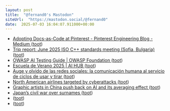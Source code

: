 ```yaml
---
layout: post
title:  "@fernand0's Mastodon"
siteUrl:  "https://mastodon.social/@fernand0"
date:  2025-07-03 16:04:07.911000+00:00
---
```

*  [Adopting Docs-as-Code at Pinterest - Pinterest Engineering Blog - Medium ](https://medium.com/pinterest-engineering/adopting-docs-as-code-at-pinterest-4f18ad169c2) ([toot](https://mastodon.social/@fernand0/114790147548565268))
*  [Trip report: June 2025 ISO C++ standards meeting (Sofia, Bulgaria) ](https://herbsutter.com/2025/06/21/trip-report-june-2025-iso-c-standards-meeting-sofia-bulgaria) ([toot](https://mastodon.social/@fernand0/114789991545944742))
*  [OWASP AI Testing Guide \| OWASP Foundation ](https://owasp.org/www-project-ai-testing-guide) ([toot](https://mastodon.social/@fernand0/114789760850051371))
*  [Escuela de Verano 2025 \| AI HUB ](https://aihub.csic.es/escuela-verano-2025) ([toot](https://mastodon.social/@fernand0/114789072081540448))
*  [Auge y olvido de las redes sociales: la comunicación humana al servicio de ciclos de usar y tirar ](https://www.rtve.es/noticias/20250630/comunicacion-humana-servicio-ciclos-usar-tirar-redes-sociales/16626215.shtm) ([toot](https://mastodon.social/@fernand0/114788823306839988))
*  [North American airlines targeted by cyberattacks ](https://www.nbcnews.com/tech/security/american-airlines-targeted-cyberattacks-westjet-hawaii-rcna21564) ([toot](https://mastodon.social/@fernand0/114788667104046202))
*  [Graphic artists in China push back on AI and its averaging effect ](https://www.theverge.com/ai-artificial-intelligence/688645/graphic-artists-china-a) ([toot](https://mastodon.social/@fernand0/114788305492035379))
*  [Japan’s civil war over surnames ](https://www.economist.com/asia/2025/06/26/japans-civil-war-over-surname) ([toot](https://mastodon.social/@fernand0/114786628342495648))
*  [ ](https://mastodon.social/users/fernand0/statuses/114785658969421592/activity) ([toot](https://mastodon.social/users/fernand0/statuses/114785658969421592/activity))
*  [ ](https://mastodon.eus/@luistxo) ([toot](https://mastodon.social/@fernand0/114785019106344951))
